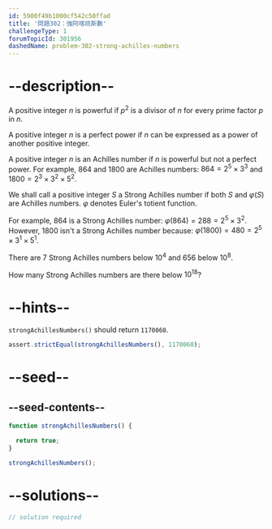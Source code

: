 ```yaml
---
id: 5900f49b1000cf542c50ffad
title: '問題302：強阿喀琉斯數'
challengeType: 1
forumTopicId: 301956
dashedName: problem-302-strong-achilles-numbers
---
```


# --description--

A positive integer $n$ is powerful if $p^2$ is a divisor of $n$ for every prime factor $p$ in $n$.

A positive integer $n$ is a perfect power if $n$ can be expressed as a power of another positive integer.

A positive integer $n$ is an Achilles number if $n$ is powerful but not a perfect power. For example, 864 and 1800 are Achilles numbers: $864 = 2^5 \times 3^3$ and $1800 = 2^3 \times 3^2 \times 5^2$.

We shall call a positive integer $S$ a Strong Achilles number if both $S$ and $φ(S)$ are Achilles numbers. $φ$ denotes Euler's totient function.

For example, 864 is a Strong Achilles number: $φ(864) = 288 = 2^5 \times 3^2$. However, 1800 isn't a Strong Achilles number because: $φ(1800) = 480 = 2^5 \times 3^1 \times 5^1$.

There are 7 Strong Achilles numbers below ${10}^4$ and 656 below ${10}^8$.

How many Strong Achilles numbers are there below ${10}^{18}$?

# --hints--

`strongAchillesNumbers()` should return `1170060`.

```js
assert.strictEqual(strongAchillesNumbers(), 1170060);
```

# --seed--

## --seed-contents--

```js
function strongAchillesNumbers() {

  return true;
}

strongAchillesNumbers();
```

# --solutions--

```js
// solution required
```
